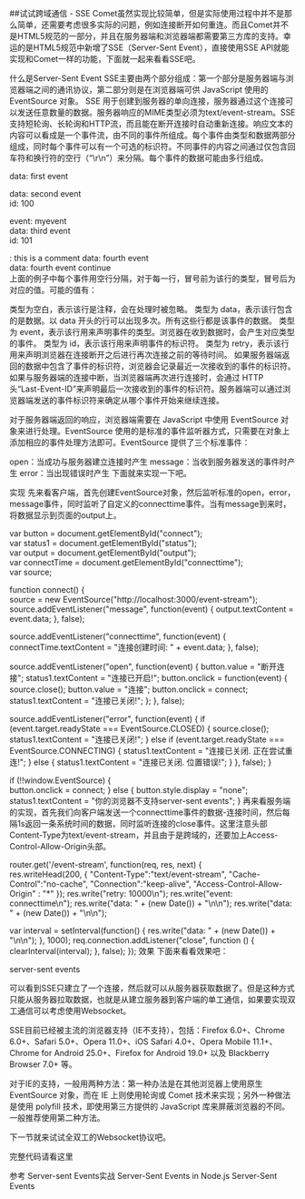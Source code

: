 ##试试跨域通信 - SSE
Comet虽然实现比较简单，但是实际使用过程中并不是那么简单，还需要考虑很多实际的问题，例如连接断开如何重连。而且Comet并不是HTML5规范的一部分，并且在服务器端和浏览器端都需要第三方库的支持。幸运的是HTML5规范中新增了SSE（Server-Sent Event），直接使用SSE API就能实现和Comet一样的功能，下面就一起来看看SSE吧。

什么是Server-Sent Event
SSE主要由两个部分组成：第一个部分是服务器端与浏览器端之间的通讯协议，第二部分则是在浏览器端可供 JavaScript 使用的 EventSource 对象。 SSE 用于创建到服务器的单向连接，服务器通过这个连接可以发送任意数量的数据。服务器响应的MIME类型必须为text/event-stream。SSE支持短轮询、长轮询和HTTP流，而且能在断开连接时自动重新连接。响应文本的内容可以看成是一个事件流，由不同的事件所组成。每个事件由类型和数据两部分组成，同时每个事件可以有一个可选的标识符。不同事件的内容之间通过仅包含回车符和换行符的空行（“\r\n”）来分隔。每个事件的数据可能由多行组成。

data: first event

data: second event  
id: 100

event: myevent  
data: third event  
id: 101

: this is a comment
data: fourth event  
data: fourth event continue  
上面的例子中每个事件用空行分隔，对于每一行，冒号前为该行的类型，冒号后为对应的值。可能的值有：

类型为空白，表示该行是注释，会在处理时被忽略。
类型为 data，表示该行包含的是数据。以 data 开头的行可以出现多次。所有这些行都是该事件的数据。
类型为 event，表示该行用来声明事件的类型。浏览器在收到数据时，会产生对应类型的事件。
类型为 id，表示该行用来声明事件的标识符。
类型为 retry，表示该行用来声明浏览器在连接断开之后进行再次连接之前的等待时间。
如果服务器端返回的数据中包含了事件的标识符，浏览器会记录最近一次接收到的事件的标识符。如果与服务器端的连接中断，当浏览器端再次进行连接时，会通过 HTTP 头“Last-Event-ID”来声明最后一次接收到的事件的标识符。服务器端可以通过浏览器端发送的事件标识符来确定从哪个事件开始来继续连接。

对于服务器端返回的响应，浏览器端需要在 JavaScript 中使用 EventSource 对象来进行处理。EventSource 使用的是标准的事件监听器方式，只需要在对象上添加相应的事件处理方法即可。EventSource 提供了三个标准事件：

open：当成功与服务器建立连接时产生
message：当收到服务器发送的事件时产生
error：当出现错误时产生
下面就来实现一下吧。

实现
先来看客户端，首先创建EventSource对象，然后监听标准的open，error，message事件，同时监听了自定义的connecttime事件。当有message到来时，将数据显示到页面的output上。

var button = document.getElementById("connect");  
var status1 = document.getElementById("status");  
var output = document.getElementById("output");  
var connectTime = document.getElementById("connecttime");  
var source;

function connect() {  
  source = new EventSource("http://localhost:3000/event-stream");
  source.addEventListener("message", function(event) {
    output.textContent = event.data;
  }, false);

  source.addEventListener("connecttime", function(event) {
    connectTime.textContent = "连接创建时间: " + event.data;
  }, false);

  source.addEventListener("open", function(event) {
    button.value = "断开连接";
    status1.textContent = "连接已开启!";
    button.onclick = function(event) {
      source.close();
      button.value = "连接";
      button.onclick = connect;
      status1.textContent = "连接已关闭!";
    };
  }, false);

  source.addEventListener("error", function(event) {
    if (event.target.readyState === EventSource.CLOSED) {
      source.close();
      status1.textContent = "连接已关闭!";
    } else if (event.target.readyState === EventSource.CONNECTING) {
      status1.textContent = "连接已关闭. 正在尝试重连!";
    } else {
      status1.textContent = "连接已关闭. 位置错误!";
    }
  }, false);
}

if (!!window.EventSource) {  
  button.onclick = connect;
} else {
  button.style.display = "none";
  status1.textContent = "你的浏览器不支持server-sent events";
}
再来看服务端的实现，首先我们向客户端发送一个connecttime事件的数据-连接时间，然后每隔1s返回一条系统时间的数据，同时监听连接的close事件。这里注意头部Content-Type为text/event-stream，并且由于是跨域的，还要加上Access-Control-Allow-Origin头部。

router.get('/event-stream', function(req, res, next) {  
  res.writeHead(200, {
    "Content-Type":"text/event-stream",
    "Cache-Control":"no-cache",
    "Connection":"keep-alive",
    "Access-Control-Allow-Origin" : "*"
  });
  res.write("retry: 10000\n");
  res.write("event: connecttime\n");
  res.write("data: " + (new Date()) + "\n\n");
  res.write("data: " + (new Date()) + "\n\n");

  var interval = setInterval(function() {
    res.write("data: " + (new Date()) + "\n\n");
  }, 1000);
  req.connection.addListener("close", function () {
    clearInterval(interval);
  }, false);
});
效果
下面来看看效果吧：

server-sent events

可以看到SSE只建立了一个连接，然后就可以从服务器获取数据了。但是这种方式只能从服务器拉取数据，也就是从建立服务器到客户端的单工通信，如果要实现双工通信可以考虑使用Websocket。

SSE目前已经被主流的浏览器支持（IE不支持），包括：Firefox 6.0+、Chrome 6.0+、Safari 5.0+、Opera 11.0+、iOS Safari 4.0+、Opera Mobile 11.1+、Chrome for Android 25.0+、Firefox for Android 19.0+ 以及 Blackberry Browser 7.0+ 等。

对于IE的支持，一般用两种方法：第一种办法是在其他浏览器上使用原生 EventSource 对象，而在 IE 上则使用轮询或 Comet 技术来实现；另外一种做法是使用 polyfill 技术，即使用第三方提供的 JavaScript 库来屏蔽浏览器的不同。一般推荐使用第二种方法。

下一节就来试试全双工的Websocket协议吧。

完整代码请看这里

参考
Server-sent Events实战
Server-Sent Events in Node.js
Server-Sent Events
